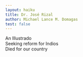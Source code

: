 ```yaml
---
layout: haiku
title: Dr. José Rizal
author: Michael Lance M. Domagas
test: false
---
```


An Illustrado<br>
Seeking reform for Indios<br>
Died for our country<br>
